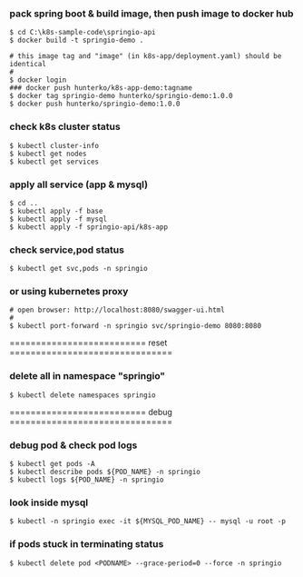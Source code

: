 ### pack spring boot & build image, then push image to docker hub  
```
$ cd C:\k8s-sample-code\springio-api
$ docker build -t springio-demo .

# this image tag and "image" (in k8s-app/deployment.yaml) should be identical
#
$ docker login
### docker push hunterko/k8s-app-demo:tagname
$ docker tag springio-demo hunterko/springio-demo:1.0.0
$ docker push hunterko/springio-demo:1.0.0
```

### check k8s cluster status  
```
$ kubectl cluster-info
$ kubectl get nodes
$ kubectl get services
```

### apply all service (app & mysql)  
```
$ cd ..
$ kubectl apply -f base
$ kubectl apply -f mysql
$ kubectl apply -f springio-api/k8s-app
```

### check service,pod status  
```
$ kubectl get svc,pods -n springio
```

### or using kubernetes proxy
```
# open browser: http://localhost:8080/swagger-ui.html
#
$ kubectl port-forward -n springio svc/springio-demo 8080:8080
```

========================== reset ===============================
### delete all in namespace "springio"  
```
$ kubectl delete namespaces springio
```

========================== debug ===============================
### debug pod & check pod logs  
```
$ kubectl get pods -A
$ kubectl describe pods ${POD_NAME} -n springio 
$ kubectl logs ${POD_NAME} -n springio   
```

### look inside mysql  
```
$ kubectl -n springio exec -it ${MYSQL_POD_NAME} -- mysql -u root -p
```

### if pods stuck in terminating status  
```
$ kubectl delete pod <PODNAME> --grace-period=0 --force -n springio  
```